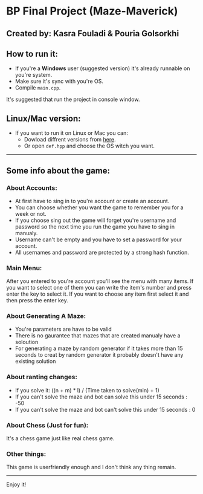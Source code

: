 # BP Final Project (Maze-Maverick) 
## Created by: Kasra Fouladi & Pouria Golsorkhi

## How to run it:
*   If you're a __Windows__ user (suggested version) it's already runnable on you're system.
*   Make sure it's sync with you're OS.
*   Compile `main.cpp`.

It's suggested that run the project in console window.

## __Linux/Mac__ version:
*   If you want to run it on Linux or Mac you can:
    *   Dowload diffrent versions from [here](https://github.com/kasrafouladi/bpfinalproject).
    *   Or open `def.hpp` and choose the OS witch you want.

------------------------
## Some info about the game:

### About Accounts:
*   At first have to sing in to you're account or create an account.
*   You can choose whether you want the game to remember you for a week or not.
*   If you choose sing out the game will forget you're username and password so the next time you run the game you have to sing in manualy.
*   Username can't be empty and you have to set a password for your account.
*   All usernames and password are protected by a strong hash function.

### Main Menu:
After you entered to you're account you'll see the menu with many items.
If you want to select one of them you can write the item's number and press enter the key to select it.
If you want to choose any item first select it and then press the enter key.

### About Generating A Maze:

*   You're parameters are have to be valid 
*   There is no gaurantee that mazes that are created manualy have a soloution
*   For generating a maze by random generator if it takes more than 15 seconds to creat by random generator it probably doesn't have any existing solution
    
### About ranting changes:
*   If you solve it: ((n + m) * l) / (Time taken to solve(min) + 1)
*   If you can't solve the maze and bot can solve this under 15 seconds : -50
*   If you can't solve the maze and bot can't solve this under 15 seconds : 0


### About Chess (Just for fun):
It's a chess game just like real chess game.

### Other things:
This game is userfriendly enough and I don't think any thing remain.

-------------

Enjoy it!

